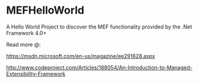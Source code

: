 # MEFHelloWorld
A Hello World Project to discover the MEF functionality provided by the .Net Framework 4.0+

Read more @: 

https://msdn.microsoft.com/en-us/magazine/ee291628.aspx

http://www.codeproject.com/Articles/188054/An-Introduction-to-Managed-Extensibility-Framework
